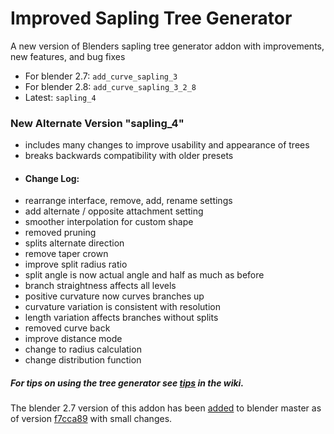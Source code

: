 # Improved Sapling Tree Generator
A new version of Blenders sapling tree generator addon with improvements, new features, and bug fixes

* For blender 2.7: `add_curve_sapling_3`
* For blender 2.8: `add_curve_sapling_3_2_8`
* Latest: `sapling_4`

### New Alternate Version "sapling_4"
* includes many changes to improve usability and appearance of trees
* breaks backwards compatibility with older presets
* #### Change Log:
* rearrange interface, remove, add, rename settings
* add alternate / opposite attachment setting
* smoother interpolation for custom shape
* removed pruning
* splits alternate direction
* remove taper crown
* improve split radius ratio
* split angle is now actual angle and half as much as before
* branch straightness affects all levels
* positive curvature now curves branches up
* curvature variation is consistent with resolution
* length variation affects branches without splits
* removed curve back
* improve distance mode
* change to radius calculation
* change distribution function

##### For tips on using the tree generator see [tips](https://github.com/abpy/improved-sapling-tree-generator/wiki/Tips) in the wiki.

The blender 2.7 version of this addon has been [added](https://developer.blender.org/rBAc3a6d9132a44afd254fa120157c66e72b751e6f1) to blender master as of version [f7cca89](https://github.com/abpy/improved-sapling-tree-generator/commit/720f312cb083c7a1b866f006b38fcf67521a6f39) with small changes.
